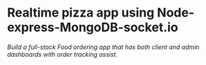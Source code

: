 # Realtime pizza app using Node-express-MongoDB-socket.io

###### Build a full-stack Food ordering app that has both client and admin dashboards with order tracking assist.
